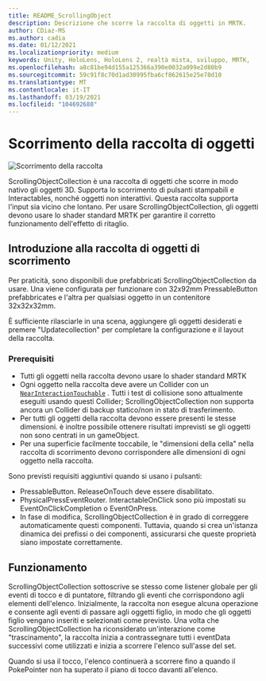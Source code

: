 ```yaml
---
title: README_ScrollingObject
description: Descrizione che scorre la raccolta di oggetti in MRTK.
author: CDiaz-MS
ms.author: cadia
ms.date: 01/12/2021
ms.localizationpriority: medium
keywords: Unity, HoloLens, HoloLens 2, realtà mista, sviluppo, MRTK,
ms.openlocfilehash: a8c81be94d155a125366a390e0032a099e2d80b9
ms.sourcegitcommit: 59c91f8c70d1ad30995fba6cf862615e25e78d10
ms.translationtype: MT
ms.contentlocale: it-IT
ms.lasthandoff: 03/19/2021
ms.locfileid: "104692688"
---
```

# <a name="scrolling-object-collection"></a>Scorrimento della raccolta di oggetti

![Scorrimento della raccolta](../../features/Images/ScrollingCollection/MRTK_UX_ScrollingCollection_Main.jpg)

ScrollingObjectCollection è una raccolta di oggetti che scorre in modo nativo gli oggetti 3D. Supporta lo scorrimento di pulsanti stampabili e Interactables, nonché oggetti non interattivi. Questa raccolta supporta l'input sia vicino che lontano. Per usare ScrollingObjectCollection, gli oggetti devono usare lo shader standard MRTK per garantire il corretto funzionamento dell'effetto di ritaglio.

## <a name="getting-started-with-scrolling-object-collection"></a>Introduzione alla raccolta di oggetti di scorrimento

Per praticità, sono disponibili due prefabbricati ScrollingObjectCollection da usare. Una viene configurata per funzionare con 32x92mm PressableButton prefabbricates e l'altra per qualsiasi oggetto in un contenitore 32x32x32mm.

È sufficiente rilasciarle in una scena, aggiungere gli oggetti desiderati e premere "Updatecollection" per completare la configurazione e il layout della raccolta.

### <a name="prerequisites"></a>Prerequisiti

- Tutti gli oggetti nella raccolta devono usare lo shader standard MRTK
- Ogni oggetto nella raccolta deve avere un Collider con un [`NearInteractionTouchable`](xref:Microsoft.MixedReality.Toolkit.Input.NearInteractionTouchable) . Tutti i test di collisione sono attualmente eseguiti usando questi Collider; ScrollingObjectCollection non supporta ancora un Collider di backup statico/non in stato di trasferimento.
- Per tutti gli oggetti della raccolta devono essere presenti le stesse dimensioni. è inoltre possibile ottenere risultati imprevisti se gli oggetti non sono centrati in un gameObject.
- Per una superficie facilmente toccabile, le "dimensioni della cella" nella raccolta di scorrimento devono corrispondere alle dimensioni di ogni oggetto nella raccolta.

Sono previsti requisiti aggiuntivi quando si usano i pulsanti:

- PressableButton. ReleaseOnTouch deve essere disabilitato.
- PhysicalPressEventRouter. InteractableOnClick sono più impostati su EventOnClickCompletion o EventOnPress.
- In fase di modifica, ScrollingObjectCollection è in grado di correggere automaticamente questi componenti. Tuttavia, quando si crea un'istanza dinamica dei prefissi o dei componenti, assicurarsi che queste proprietà siano impostate correttamente.

## <a name="how-it-works"></a>Funzionamento

ScrollingObjectCollection sottoscrive se stesso come listener globale per gli eventi di tocco e di puntatore, filtrando gli eventi che corrispondono agli elementi dell'elenco. Inizialmente, la raccolta non esegue alcuna operazione e consente agli eventi di passare agli oggetti figlio, in modo che gli oggetti figlio vengano inseriti e selezionati come previsto. Una volta che ScrollingObjectCollection ha riconsiderato un'interazione come "trascinamento", la raccolta inizia a contrassegnare tutti i eventData successivi come utilizzati e inizia a scorrere l'elenco sull'asse del set.

Quando si usa il tocco, l'elenco continuerà a scorrere fino a quando il PokePointer non ha superato il piano di tocco davanti all'elenco.
